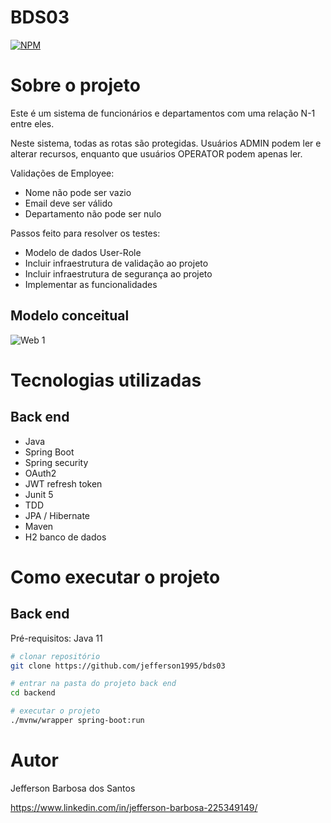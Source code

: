 # BDS03

[![NPM](https://img.shields.io/npm/l/react)](https://github.com/jefferson1995/bds03/blob/main/LICENSE.txt) 

# Sobre o projeto

Este é um sistema de funcionários e departamentos com uma relação N-1 entre eles.

Neste sistema, todas as rotas são protegidas. Usuários ADMIN podem ler e alterar recursos, enquanto que usuários OPERATOR podem apenas ler.

Validações de Employee:
-	Nome não pode ser vazio
-	Email deve ser válido
-	Departamento não pode ser nulo

Passos feito para resolver os testes:
-	Modelo de dados User-Role
-	Incluir infraestrutura de validação ao projeto
-	Incluir infraestrutura de segurança ao projeto
-	Implementar as funcionalidades



## Modelo conceitual 

![Web 1](https://github.com/jefferson1995/bds03/blob/main/Assets/diagrama.png)

# Tecnologias utilizadas
## Back end

- Java
- Spring Boot
- Spring security
- OAuth2
- JWT refresh token
- Junit 5
- TDD
- JPA / Hibernate
- Maven
- H2 banco de dados


# Como executar o projeto

## Back end
Pré-requisitos: Java 11

```bash
# clonar repositório
git clone https://github.com/jefferson1995/bds03

# entrar na pasta do projeto back end
cd backend

# executar o projeto
./mvnw/wrapper spring-boot:run
```



# Autor

Jefferson Barbosa dos Santos

https://www.linkedin.com/in/jefferson-barbosa-225349149/
